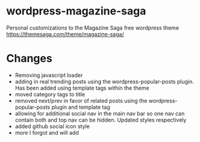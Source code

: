 # wordpress-magazine-saga
Personal customizations to the Magazine Saga free wordpress theme https://themesaga.com/theme/magazine-saga/

# Changes
* Removing javascript loader
* adding in real trending posts using the wordpress-popular-posts plugin.  Has been added using template tags within the theme
* moved category tags to title
* removed next/prev in favor of related posts using the wordpress-popular-posts plugin and template tag
* allowing for additional social nav in the main nav bar so one nav can contain both and top nav can be hidden. Updated styles respectively
* added github social icon style
* more I forgot and will add
